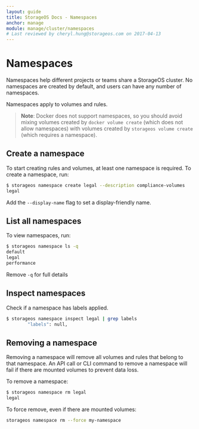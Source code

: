 ```yaml
---
layout: guide
title: StorageOS Docs - Namespaces
anchor: manage
module: manage/cluster/namespaces
# Last reviewed by cheryl.hung@storageos.com on 2017-04-13
---
```



# Namespaces

Namespaces help different projects or teams share a StorageOS cluster. No
namespaces are created by default, and users can have any number of namespaces.

Namespaces apply to volumes and rules.

>**Note**: Docker does not support namespaces, so you should avoid mixing
volumes created by `docker volume create` (which does not allow namespaces) with
volumes created by `storageos volume create` (which requires a namespace).

## Create a namespace

To start creating rules and volumes, at least one namespace is required.
To create a namespace, run:

```bash
$ storageos namespace create legal --description compliance-volumes
legal
```

Add the `--display-name` flag to set a display-friendly name.

## List all namespaces

To view namespaces, run:

```bash
$ storageos namespace ls -q
default
legal
performance
```

Remove `-q` for full details

## Inspect namespaces

Check if a namespace has labels applied.

```bash
$ storageos namespace inspect legal | grep labels
        "labels": null,
```

## Removing a namespace

Removing a namespace will remove all volumes and rules that belong to that
namespace. An API call or CLI command to remove a namespace will fail if there
are mounted volumes to prevent data loss.

To remove a namespace:

```bash
$ storageos namespace rm legal
legal
```

To force remove, even if there are mounted volumes:

```bash
storageos namespace rm --force my-namespace
```
